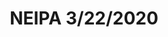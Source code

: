 ---
title: NEIPA 3/22/2020
bjcp_cat: Imperial IPA (14 C)
brew_date: March 22, 2020
type: homebrew_recipe
short_description: 
page_url: /recipes/NEIPA_3_22_2020.html
---